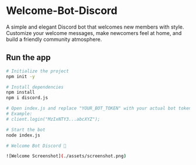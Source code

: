 # Welcome-Bot-Discord
A simple and elegant Discord bot that welcomes new members with style. Customize your welcome messages, make newcomers feel at home, and build a friendly community atmosphere.


## Run the app
```bash
# Initialize the project
npm init -y

# Install dependencies
npm install
npm i discord.js

# Open index.js and replace "YOUR_BOT_TOKEN" with your actual bot token
# Example:
# client.login("MzIxNTY3...abcXYZ");

# Start the bot
node index.js

# Welcome Bot Discord 👋

![Welcome Screenshot](./assets/screenshot.png)

